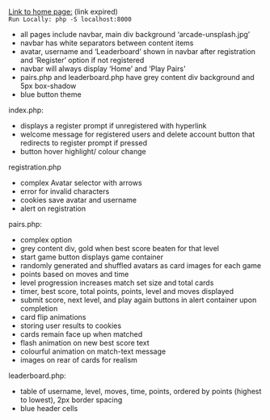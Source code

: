 [Link to home page:](http://ml-lab-4d78f073-aa49-4f0e-bce2-31e5254052c7.ukwest.cloudapp.azure.com:60067)
(link expired) <br> ```Run Locally: php -S localhost:8000```
* all pages include navbar, main div background ‘arcade-unsplash.jpg’
* navbar has white separators between content items
* avatar, username and ‘Leaderboard’ shown in navbar after registration and ‘Register’ option if not registered
* navbar will always display ‘Home’ and ‘Play Pairs'
* pairs.php and leaderboard.php have grey content div background and 5px box-shadow
* blue button theme

index.php:

* displays a register prompt if unregistered with hyperlink
* welcome message for registered users and delete account button that redirects to register prompt if pressed
* button hover highlight/ colour change

registration.php

* complex Avatar selector with arrows
* error for invalid characters
* cookies save avatar and username 
* alert on registration

pairs.php:

* complex option
* grey content div, gold when best score beaten for that level
* start game button displays game container
* randomly generated and shuffled avatars as card images for each game
* points based on moves and time
* level progression increases match set size and total cards
* timer, best score, total points, points, level and moves displayed
* submit score, next level, and play again buttons in alert container upon completion
* card flip animations
* storing user results to cookies
* cards remain face up when matched 
* flash animation on new best score text 
* colourful animation on match-text message
* images on rear of cards for realism
 
leaderboard.php:

* table of username, level, moves, time, points, ordered by points (highest to lowest), 2px border spacing
* blue header cells